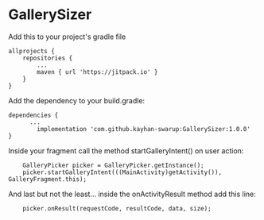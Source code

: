 # GallerySizer

Add this to your project's gradle file 

	allprojects {
		repositories {
			...
			maven { url 'https://jitpack.io' }
		}
	}
  
  
Add the dependency to your build.gradle:

	dependencies {
          ...
	        implementation 'com.github.kayhan-swarup:GallerySizer:1.0.0'
	}
  
Inside your fragment call the method  startGalleryIntent() on user action:		

		GalleryPicker picker = GalleryPicker.getInstance();
		picker.startGalleryIntent(((MainActivity)getActivity()), GalleryFragment.this);

And last but not the least... inside the onActivityResult method add this line:		

		picker.onResult(requestCode, resultCode, data, size);

        
        

  
  
  
